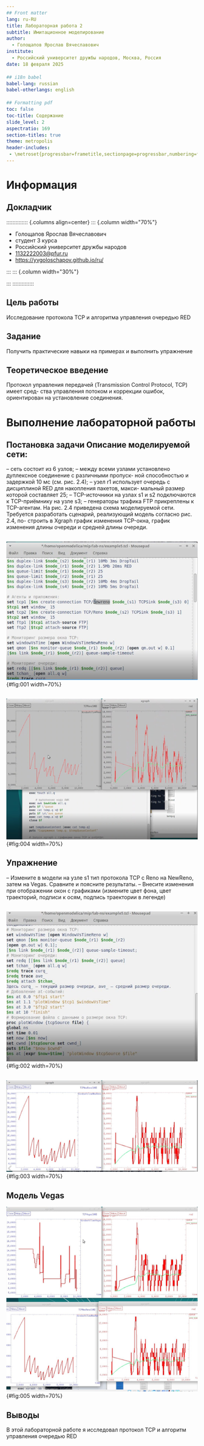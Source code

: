 ```yaml
---
## Front matter
lang: ru-RU
title: Лабораторная работа 2
subtitle: Имитационное моделирование
author:
  - Голощапов Ярослав Вячеславович
institute:
  - Российский университет дружбы народов, Москва, Россия
date: 18 февраля 2025

## i18n babel
babel-lang: russian
babel-otherlangs: english

## Formatting pdf
toc: false
toc-title: Содержание
slide_level: 2
aspectratio: 169
section-titles: true
theme: metropolis
header-includes:
 - \metroset{progressbar=frametitle,sectionpage=progressbar,numbering=fraction}
---
```


# Информация

## Докладчик

:::::::::::::: {.columns align=center}
::: {.column width="70%"}

  * Голощапов Ярослав Вячеславович
  * студент 3 курса
  * Российский университет дружбы народов
  * [1132222003@pfur.ru](mailto:1132222003@pfur.ru)
  * <https://yvgoloschapov.github.io/ru/>

:::
::: {.column width="30%"}


:::
::::::::::::::

## Цель работы

Исследование протокола TCP и алгоритма управления очередью RED

## Задание

Получить практические навыки на примерах и выполнить упражнение

## Теоретическое введение

Протокол управления передачей (Transmission Control Protocol, TCP) имеет сред-
ства управления потоком и коррекции ошибок, ориентирован на установление
соединения.

# Выполнение лабораторной работы

## Постановка задачи Описание моделируемой сети:
– сеть состоит из 6 узлов;
– между всеми узлами установлено дуплексное соединение с различными пропуск-
ной способностью и задержкой 10 мс (см. рис. 2.4);
– узел r1 использует очередь с дисциплиной RED для накопления пакетов, макси-
мальный размер которой составляет 25;
– TCP-источники на узлах s1 и s2 подключаются к TCP-приёмнику на узле s3;
– генераторы трафика FTP прикреплены к TCP-агентам.
На рис. 2.4 приведена схема моделируемой сети. 
Требуется разработать сценарий, реализующий модель согласно рис. 2.4, по-
строить в Xgraph график изменения TCP-окна, график изменения длины очереди
и средней длины очереди. 

##

![Реализация модели](image/01.jpg){#fig:001 width=70%}

##

![Графики модели](image/04.jpg){#fig:004 width=70%}

## Упражнение
– Измените в модели на узле s1 тип протокола TCP с Reno на NewReno, затем на
Vegas. Сравните и поясните результаты.
– Внесите изменения при отображении окон с графиками (измените цвет фона,
цвет траекторий, подписи к осям, подпись траектории в легенде)

##

![код для NewReno](image/02.jpg){#fig:002 width=70%}

##

![Измененные графики](image/03.jpg){#fig:003 width=70%}

## Модель Vegas 

![Сравнение графиков](image/05.jpg){#fig:005 width=70%}


## Выводы

В этой лабораторной работе я исследовал протокол TCP и алгоритм управления очередью RED





